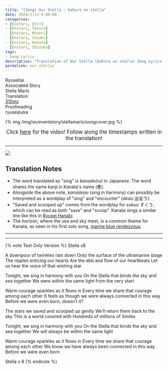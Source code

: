 ```yaml
---
title: "[Song] Our Stella – bokura no stella"
date: 2024/1/13 9:00:00
categories:
- [Enstars, ES!!]
- [Enstars, Tetora]
- [Enstars, Midori]
- [Enstars, Chiaki]
- [Enstars, Kanata]
- [Enstars, Shinobu]
tags:
- Song Lyrics
description: "Translation of Our Stella (bokura no stella) Song Lyrics by 310mc. By Ryuseitai from the Climax Event Stella Maris."
permalink: our_stella/
---
```

<div class="three-wrapper" style="--storyColor:#965e7d;--storyColor-rgb:150,94,125;--storyColor-h:326.8;--storyColor-s: 23%;--storyColor-l:47.8%;">
    <div class="info-area">
        <div class="info">
            <div class="info-item characters">
                <div class="label">
                    Ryuseitai
                </div>
                <div class="value">
                <a href="/categories/Enstars/Kanata" character="Kanata"></a>
                <a href="/categories/Enstars/Tetora" character="Tetora"></a>
                <a href="/categories/Enstars/Chiaki" character="Chiaki"></a>
                <a href="/categories/Enstars/Midori" character="Midori"></a>
                <a href="/categories/Enstars/Shinobu" character="Shinobu"></a>
                </div>
            </div>
            <div class="info-item one">
                <div class="label">
                    Associated Story
                </div>
                <div class="value">
                    Stella Maris<!--<a href="/stella_maris">Stella Maris</a>-->
                </div>
            </div>
            <div class="info-item two">
                <div class="label">
                    Translation
                </div>
                <div class="value">
                    <a href="/about">310mc</a>
                </div>
            </div>
            <div class="info-item three">
                <div class="label">
                   Proofreading
                </div>
                <div class="value">
                    ryuseipuka
                </div>
            </div>
        </div>
    </div>
</div>

<!-- more -->

{% img /img/es/eventstory/stellamaris/songcover.jpg %}

<big><p align="center">Click <a href="https://www.youtube.com/watch?v=USpJ_6dGGTg" target="_blank">here</a> for the video! Follow along the timestamps written in the translation!</p></big>

<hr>

<img src="/img/es/songs/ourstella.png">

## Translation Notes

* The word translated as "sing" is <em>kanade(ru)</em> in Japanese. The word shares the same kanji in Kanata's name (奏).
* Alongside the above note, <em>kanadeau</em> (sing in harmony) can possibly be interpreted as a wordplay of "sing" and "encounter" (<em>deau</em> 出会う).
* "Saved and scooped up" comes from the wordplay for <em>sukuu</em> すくう, which can be read as both "save" and "scoop". Kanata sings a similar line like this in <a href="https://ensemble-stars.fandom.com/wiki/Ryusei_Hanabi_(Lyrics)" target="_blank">Ryusei Hanabi</a>.
* The horizon, where the sea and sky meet, is a common theme for Kanata, as seen in his first solo song, <a href="https://ensemble-stars.fandom.com/wiki/Marine_Blue_Rendezvous_(Lyrics)" target="_blank">marine blue rendezvous</a>.

<hr>
<hr>

{% note Text Only Version %}
Stella x8

A downpour of twinkles rain down
Onto the surface of the ultramarine stage
The ripples enticing our hearts
Are the ebb and flow of our heartbeats
Let us hear the voice of that wishing star


Tonight, we sing in harmony with you
On the Stella that binds the sky and sea together
We were within the same light from the very start


Warm courage sparkles as it flows in
Every time we share that courage among each other
It feels as though we were always connected in this way
Before we were even born,
doesn’t it?


The stars we saved and scooped up gently
We’ll return them back to the sky
This is a world covered with
Hundreds of millions of
Smiles


Tonight, we sing in harmony with you
On the Stella that binds the sky and sea together
We will always be within the same light

Warm courage sparkles as it flows in
Every time we share that courage among each other
We know we have always been connected in this way
Before we were even born

Stella x 8
{% endnote %}
